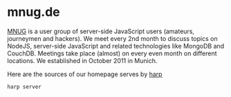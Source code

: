 mnug.de
=======

[MNUG](http://www.mnug.de) is a user group of server-side JavaScript users (amateurs, journeymen and hackers). We meet every 2nd month to discuss topics on NodeJS, server-side JavaScript and related technologies like MongoDB and CouchDB. Meetings take place (almost) on every even month on different locations. We established in October 2011 in Munich.

Here are the sources of our homepage serves by [harp](http://harpjs.com/)

```
harp server
```
